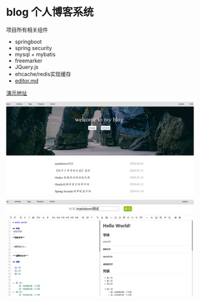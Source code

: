 # blog 个人博客系统

项目所有相关组件

+ springboot
+ spring security
+ mysql + mybatis
+ freemarker
+ JQuery.js
+ ehcache/redis实现缓存
+ [editor.md](https://github.com/pandao/editor.md)

[演示地址](http://152.136.115.42/)

![dsa](https://github.com/spaceliono/Blog/raw/master/src/main/resources/static/image/1.jpg)

![dsa](https://github.com/spaceliono/Blog/raw/master/src/main/resources/static/image/3.jpg)